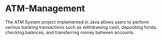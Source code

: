 # ATM-Management
The ATM System project implemented in Java allows users to perform various banking transactions such as withdrawing cash, depositing funds, checking balances, and transferring money between accounts.
